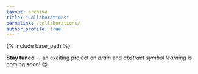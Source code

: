 ```yaml
---
layout: archive
title: "Collaborations"
permalink: /collaborations/
author_profile: true
---
```


{% include base_path %}

**Stay tuned** -- an exciting project on *brain* and *abstract symbol learning* is coming soon! 😍

